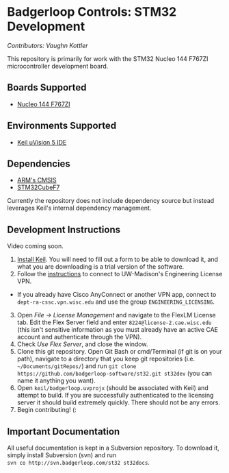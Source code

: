 # Badgerloop Controls: STM32 Development

*Contributors: Vaughn Kottler*

This repository is primarily for work with the STM32 Nucleo 144 F767ZI microcontroller development board.

## Boards Supported

* [Nucleo 144 F767ZI](http://www.mouser.com/ProductDetail/STMicroelectronics/NUCLEO-F767ZI/?qs=7UaJ5Mrpeu0%2F%252bMRranB3%2Fw%3D%3D)

## Environments Supported

* [Keil uVision 5 IDE](http://www2.keil.com/mdk5/uvision/)

## Dependencies

* [ARM's CMSIS](https://www.arm.com/products/processors/cortex-m/cortex-microcontroller-software-interface-standard.php)
* [STM32CubeF7](http://www.st.com/en/embedded-software/stm32cubef7.html)

Currently the repository does not include dependency source but instead leverages Keil's internal dependency management.

## Development Instructions

Video coming soon.

1. [Install Keil](https://www.keil.com/demo/eval/arm.htm). You will need to fill out a form to be able to download it, and what you are downloading is a trial version of the software.
2. Follow the [instructions](https://kb.wisc.edu/cae/page.php?id=32730) to connect to UW-Madison's Engineering License VPN.
  + If you already have Cisco AnyConnect or another VPN app, connect to `dept-ra-cssc.vpn.wisc.edu` and use the group `ENGINEERING_LICENSING`.
3. Open *File -> License Management* and navigate to the FlexLM License tab. Edit the Flex Server field and enter `8224@license-2.cae.wisc.edu` (this isn't sensitive information as you must already have an active CAE account and authenticate through the VPN).
4. Check *Use Flex Server*, and close the window.
5. Clone this git repository. Open Git Bash or cmd/Terminal (if git is on your path), navigate to a directory that you keep git repositories (i.e. `~/Documents/gitRepos/`) and run `git clone https://github.com/badgerloop-software/st32.git st32dev` (you can name it anything you want).
6. Open `keil/badgerloop.uvprojx` (should be associated with Keil) and attempt to build. If you are successfully authenticated to the licensing server it should build extremely quickly. There should not be any errors.
7. Begin contributing! (:

## Important Documentation

All useful documentation is kept in a Subversion repository. To download it, simply install Subversion (svn) and run  
`svn co http://svn.badgerloop.com/st32 st32docs`.
